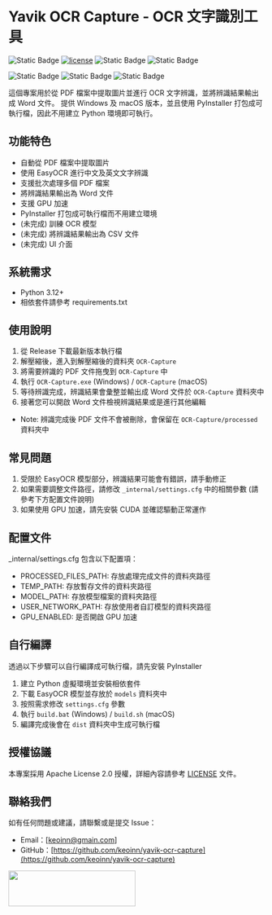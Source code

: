 # Yavik OCR Capture - OCR 文字識別工具
![Static Badge](https://img.shields.io/badge/v0.0.1-white?label=OCRCapture&labelColor=%2325c2a0&color=white)
[![license](https://img.shields.io/badge/License-Apache%202.0-blue.svg)](https://github.com/keoinn/yavik-ocr-capture/blob/master/LICENSE)
![Static Badge](https://img.shields.io/badge/available-macos_15.1-brightgreen?style=plastic)
![Static Badge](https://img.shields.io/badge/available-windows_11-brightgreen?style=plastic)



![Static Badge](https://img.shields.io/badge/python_3.12-3776AB?style=flat&logo=python&logoColor=white)
![Static Badge](https://img.shields.io/badge/torch_2.5.1-EE4C2C?style=flat&logo=pytorch&logoColor=white)
![Static Badge](https://img.shields.io/badge/numpy_2.1.3-013243?style=flat&logo=numpy&logoColor=white)





這個專案用於從 PDF 檔案中提取圖片並進行 OCR 文字辨識，並將辨識結果輸出成 Word 文件。
提供 Windows 及 macOS 版本，並且使用 PyInstaller 打包成可執行檔，因此不用建立 Python 環境即可執行。

## 功能特色

- 自動從 PDF 檔案中提取圖片
- 使用 EasyOCR 進行中文及英文文字辨識
- 支援批次處理多個 PDF 檔案
- 將辨識結果輸出為 Word 文件
- 支援 GPU 加速
- PyInstaller 打包成可執行檔而不用建立環境
- (未完成) 訓練 OCR 模型
- (未完成) 將辨識結果輸出為 CSV 文件
- (未完成) UI 介面

## 系統需求

- Python 3.12+
- 相依套件請參考 requirements.txt

## 使用說明

1. 從 Release 下載最新版本執行檔
2. 解壓縮後，進入到解壓縮後的資料夾 `OCR-Capture`
3. 將需要辨識的 PDF 文件拖曳到 `OCR-Capture` 中
4. 執行 `OCR-Capture.exe` (Windows) / `OCR-Capture` (macOS)
5. 等待辨識完成，辨識結果會彙整並輸出成 Word 文件於 `OCR-Capture` 資料夾中
6. 接著您可以開啟 Word 文件檢視辨識結果或是進行其他編輯

* Note: 辨識完成後 PDF 文件不會被刪除，會保留在 `OCR-Capture/processed` 資料夾中

## 常見問題

1. 受限於 EasyOCR 模型部分，辨識結果可能會有錯誤，請手動修正
2. 如果需要調整文件路徑，請修改 `_internal/settings.cfg` 中的相關參數 (請參考下方配置文件說明)
3. 如果使用 GPU 加速，請先安裝 CUDA 並確認驅動正常運作

## 配置文件

_internal/settings.cfg 包含以下配置項：
- PROCESSED_FILES_PATH: 存放處理完成文件的資料夾路徑
- TEMP_PATH: 存放暫存文件的資料夾路徑
- MODEL_PATH: 存放模型檔案的資料夾路徑
- USER_NETWORK_PATH: 存放使用者自訂模型的資料夾路徑
- GPU_ENABLED: 是否開啟 GPU 加速

## 自行編譯

透過以下步驟可以自行編譯成可執行檔，請先安裝 PyInstaller

1. 建立 Python 虛擬環境並安裝相依套件
2. 下載 EasyOCR 模型並存放於 `models` 資料夾中
3. 按照需求修改 `settings.cfg` 參數
2. 執行 `build.bat` (Windows) / `build.sh` (macOS)
3. 編譯完成後會在 `dist` 資料夾中生成可執行檔

## 授權協議
本專案採用 Apache License 2.0 授權，詳細內容請參考 [LICENSE](LICENSE) 文件。

## 聯絡我們

如有任何問題或建議，請聯繫或是提交 Issue：
- Email：[keoinn@gmain.com]
- GitHub：[https://github.com/keoinn/yavik-ocr-capture](https://github.com/keoinn/yavik-ocr-capture)

<a href="https://www.buymeacoffee.com/keoinn" target="_blank"><img src="https://cdn.buymeacoffee.com/buttons/v2/default-yellow.png" width="250" height="70"></a>


